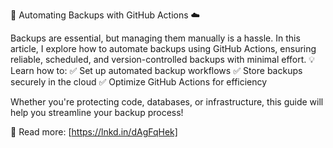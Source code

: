 🔄 Automating Backups with GitHub Actions ☁️

Backups are essential, but managing them manually is a hassle. In this article, I explore how to automate backups using GitHub Actions, ensuring reliable, scheduled, and version-controlled backups with minimal effort.
💡 Learn how to:
✅ Set up automated backup workflows
✅ Store backups securely in the cloud
✅ Optimize GitHub Actions for efficiency

Whether you're protecting code, databases, or infrastructure, this guide will help you streamline your backup process!

🔗 Read more: [https://lnkd.in/dAgFqHek]
